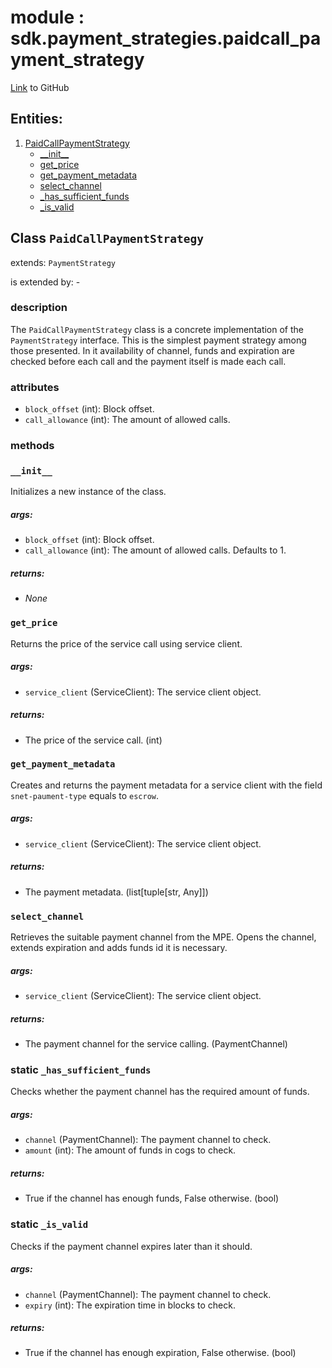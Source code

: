 
# module : sdk.payment_strategies.paidcall_payment_strategy

[Link](https://github.com/singnet/snet-sdk-python/blob/master/snet/sdk/payment_strategies/paidcall_payment_strategy.py) to GitHub

## Entities:
1. [PaidCallPaymentStrategy](#class-paidcallpaymentstrategy)
   - [\_\_init\_\_](#init)
   - [get_price](#get-price)
   - [get_payment_metadata](#get-payment-metadata)
   - [select_channel](#select-channel)
   - [_has_sufficient_funds](#static-has-sufficient-funds)
   - [_is_valid](#static-is-valid)

## Class `PaidCallPaymentStrategy`

extends: `PaymentStrategy`

is extended by: -

### description

The `PaidCallPaymentStrategy` class is a concrete implementation of the `PaymentStrategy` interface.
This is the simplest payment strategy among those presented. In it availability of channel, funds and 
expiration are checked before each call and the payment itself is made each call.

### attributes

- `block_offset` (int): Block offset.
- `call_allowance` (int): The amount of allowed calls.

### methods

### `__init__`

Initializes a new instance of the class.

##### args:

- `block_offset` (int): Block offset.
- `call_allowance` (int): The amount of allowed calls. Defaults to 1.

##### returns:

- _None_

### `get_price`

Returns the price of the service call using service client.

##### args:

- `service_client` (ServiceClient): The service client object.

##### returns:

- The price of the service call. (int)

### `get_payment_metadata`

Creates and returns the payment metadata for a service client with the field `snet-paument-type` equals to `escrow`.

##### args:

- `service_client` (ServiceClient): The service client object.

##### returns:

- The payment metadata. (list[tuple[str, Any]])

### `select_channel`

Retrieves the suitable payment channel from the MPE. Opens the channel, extends expiration 
and adds funds id it is necessary.

##### args:

- `service_client` (ServiceClient): The service client object.

##### returns:

- The payment channel for the service calling. (PaymentChannel)

### static `_has_sufficient_funds`

Checks whether the payment channel has the required amount of funds.

##### args:

- `channel` (PaymentChannel): The payment channel to check.
- `amount` (int): The amount of funds in cogs to check.

##### returns:

- True if the channel has enough funds, False otherwise. (bool)

### static `_is_valid`

Checks if the payment channel expires later than it should.

##### args:

- `channel` (PaymentChannel): The payment channel to check.
- `expiry` (int): The expiration time in blocks to check.

##### returns:

- True if the channel has enough expiration, False otherwise. (bool)

